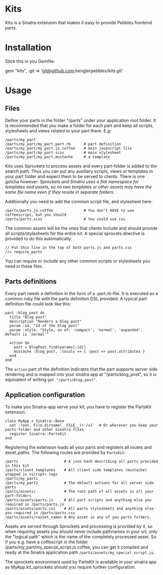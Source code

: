 # Kits

Kits is a Sinatra extension that makes it easy to provide Pebbles frontend parts.

# Installation

Stick this in you Gemfile:
   
   gem "kits", :git => 'git@github.com:benglerpebbles/kits.git'

# Usage

## Files

Define your parts in the folder "/parts" under your application root folder. It is recommended that you make a 
folder for each part and keep all scripts, stylesheets and views related to your part there. E.g:

    /parts/my_part
    /parts/my_part/my_part.part.rb      # part definition
    /parts/my_part/my_part.js.coffee    # main javascript file
    /parts/my_part/my_part.scss         # main stylesheet
    /parts/my_part/my_part.mustache     # a template

Kits uses Sprockets to process assets and every part-folder is added to the search path. Thus you can put any
auxillary scripts, views or templates in your part folder and expect them to be served to clients. There is one
gotcha however: *Sprockets and Sinatra uses a flat namespace for templates and assets, so no two templates or
other assets may have the same file name even if they reside in separate folders.*

Additionally you need to add the common script file, and stylesheet here:

    /parts/parts.js.coffee              # You don't HAVE to use coffeescript, but you should
    /parts/parts.scss                   # You could use css

The common assets will be the ones that clients include and should provide all scripts/stylesheets for the entire
kit. A special sprocets directive is provided to do this automatically:

    // Put this line in the top of both parts.js and parts.css
    //= require_parts

You can require or include any other common scripts or stylesheets you need in these files.

## Parts definitions

Every part needs a definition in the form of a .part.rb-file. It is executed as a common ruby file with the parts
definition DSL provided. A typical part definition file could look like this:

    part :blog_post do
      title "Blog post"
      description "Renders a blog post"
      param :id, "Id of the blog post"
      param :style, "Style, on of: 'compact', 'normal', 'expanded'. Default is 'normal'"

      action do
        post = BlogPost.find(params[:id])
        mustache :blog_post, :locals => { :post => post.attributes }
      end
    end

The `action` part of the definition indicates that the part supports server side rendering and is mapped into
your sinatra app at "/parts/blog_post", so it is equivalent of writing `get "/parts/blog_post"`.

## Application configuration

To make you Sinatra-app serve your kit, you have to register the PartsKit extension:

    class MyApp < Sinatra::Base
      set :root, File.dirname(__FILE__)+'/v1'  # Or wherever you keep your parts-folder and other Sinatra files
      register Sinatra::PartsKit
    end

Registering the extension loads all your parts and registers all routes and asset_paths. The following routes are 
provided by `PartsKit`:

    /parts                     # A json hash describing all parts provided in this kit
    /parts/client_templates    # All client side templates (mustache) wrapped in <script> tags
    /parts/my_part1
    /parts/my_part2            # The default actions for all server side parts
    /parts/assets/             # The root path of all assets in all your part-folders
    /parts/assets/parts.js     # All part scripts and anything else you required in /parts/parts.js
    /parts/assets/parts.css    # All parts stylesheets and anything else you required in /parts/parts.css
    /parts/assets/<asset_name> # Any asset in any of you parts folders.

Assets are served through Sprockets and processing is provided by it, so when requiring assets you should never
include pathnames in your url, only the "logical path" which is the name of the completely processed asset. So
if you e.g. have a coffescript in the folder /parts/my_part/my_special_script.js.coffee, you can get it compiled and ready
at the Sinatra application path `/parts/assets/my_special_script.js`. 

The sprockets environment used by PartsKit is available in your sinatra app as MyApp.kit_sprockets should you require
further configuration.
